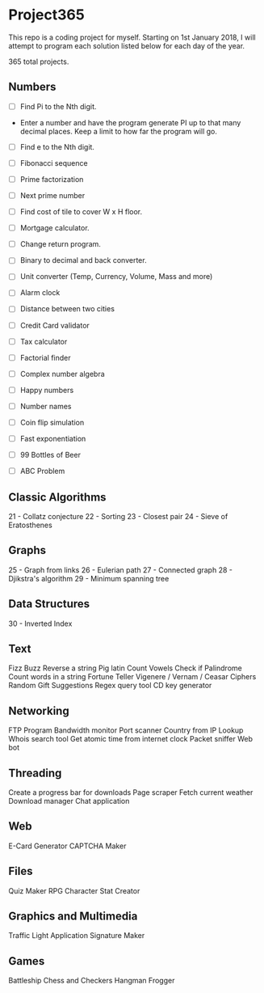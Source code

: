 # Project365

This repo is a coding project for myself.
Starting on 1st January 2018, I will attempt to program each solution listed below for each day of the year.

365 total projects.

## Numbers
- [ ] Find Pi to the Nth digit.
 - Enter a number and have the program generate PI up to that many decimal places. Keep a limit to how far the program will go.
- [ ] Find e to the Nth digit.
- [ ] Fibonacci sequence
- [ ] Prime factorization
- [ ] Next prime number
- [ ] Find cost of tile to cover W x H floor.
- [ ] Mortgage calculator.
- [ ] Change return program.
- [ ] Binary to decimal and back converter.
- [ ] Unit converter (Temp, Currency, Volume, Mass and more)
- [ ] Alarm clock
- [ ] Distance between two cities
- [ ] Credit Card validator
- [ ] Tax calculator
- [ ] Factorial finder
- [ ] Complex number algebra
- [ ] Happy numbers
- [ ] Number names
- [ ] Coin flip simulation
- [ ] Fast exponentiation
- [ ] 99 Bottles of Beer
- [ ] ABC Problem


## Classic Algorithms
21	- Collatz conjecture
22	- Sorting
23	- Closest pair
24	- Sieve of Eratosthenes

## Graphs
25	- Graph from links
26	- Eulerian path
27	- Connected graph
28	- Djikstra's algorithm
29	- Minimum spanning tree

## Data Structures
30	- Inverted Index

## Text
Fizz Buzz
Reverse a string
Pig latin
Count Vowels
Check if Palindrome
Count words in a string
Fortune Teller
Vigenere / Vernam / Ceasar Ciphers
Random Gift Suggestions
Regex query tool
CD key generator

## Networking
FTP Program
Bandwidth monitor
Port scanner
Country from IP Lookup
Whois search tool
Get atomic time from internet clock
Packet sniffer
Web bot

## Threading
Create a progress bar for downloads
Page scraper
Fetch current weather
Download manager
Chat application

## Web
E-Card Generator
CAPTCHA Maker

## Files
Quiz Maker
RPG Character Stat Creator

## Graphics and Multimedia
Traffic Light Application
Signature Maker

## Games
Battleship
Chess and Checkers
Hangman
Frogger